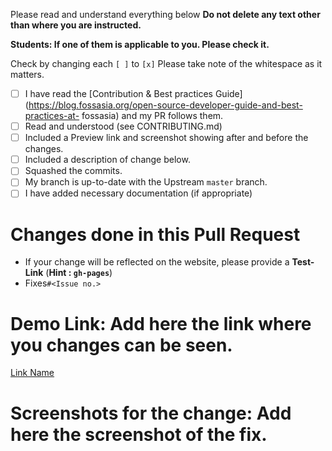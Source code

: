 Please read and understand everything below
**Do not delete any text other than where you are instructed.**

**Students: If one of them is applicable to you. Please check it.**

Check by changing each `[ ]` to `[x]` Please take note of the whitespace as it matters.

- [ ] I have read the [Contribution & Best practices Guide](https://blog.fossasia.org/open-source-developer-guide-and-best-practices-at-         fossasia) and my PR follows them.
- [ ] Read and understood (see CONTRIBUTING.md)
- [ ] Included a Preview link and screenshot showing after and before the changes.
- [ ] Included a description of change below.
- [ ] Squashed the commits.
- [ ] My branch is up-to-date with the Upstream `master` branch.
- [ ] I have added necessary documentation (if appropriate)

# Changes done in this Pull Request

- If your change will be reflected on the website, please provide a **Test-Link** (**Hint : `gh-pages`**)
- Fixes`#<Issue no.>`


# Demo Link: Add here the link where you changes can be seen.
  [Link Name](url)

# Screenshots for the change: Add here the screenshot of the fix.
